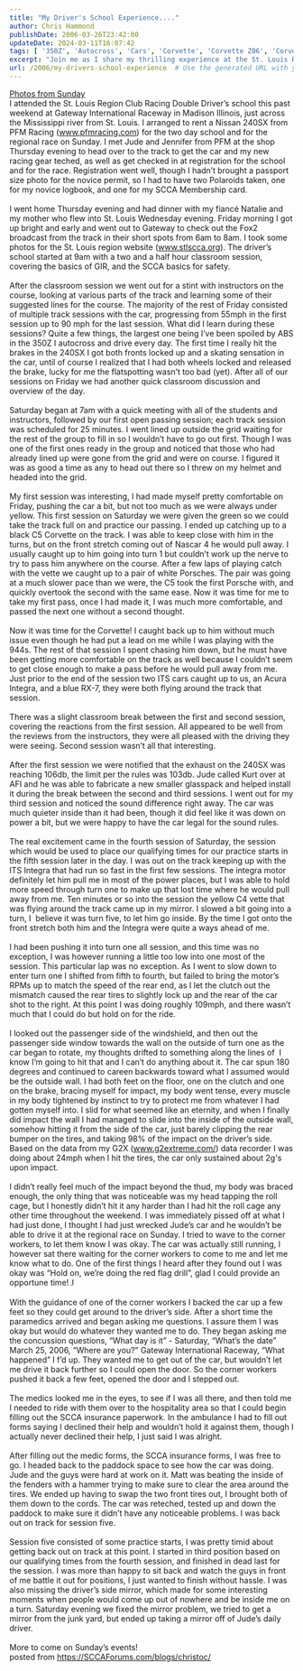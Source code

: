 ```yaml
---
title: "My Driver's School Experience...."
author: Chris Hammond
publishDate: 2006-03-26T23:42:00
updateDate: 2024-03-11T16:07:42
tags: [ '350Z', 'Autocross', 'Cars', 'Corvette', 'Corvette Z06', 'Corvettez06', 'CorvetteZ06org', 'Nissan', 'Project 350Z', 'Project350z', 'Project350zcom' ]
excerpt: "Join me as I share my thrilling experience at the St. Louis Region Club Racing Double Driver’s school at Gateway International Raceway. Full recap on the blog! #StLouisRegion #GatewayRaceway #RacingSchool"
url: /2006/my-drivers-school-experience  # Use the generated URL with year
---
```

<P class=MsoNormal style="MARGIN: 0in 0in 0pt"><A href="https://sccaforums.com/photos/christoc/category1043.aspx">Photos from Sunday</A><BR></P> <P class=MsoNormal style="MARGIN: 0in 0in 0pt">I attended the St. Louis Region Club Racing Double Driver’s school this past weekend at Gateway International Raceway in Madison Illinois, just across the Mississippi river from <?xml:namespace prefix = st1 ns = "urn:schemas-microsoft-com:office:smarttags" /><st1:City w:st="on"><st1:place w:st="on">St. Louis</st1:place></st1:City>. I arranged to rent a Nissan 240SX from PFM Racing (<A href="https://www.pfmracing.com/">www.pfmracing.com</A>) for the two day school and for the regional race on Sunday. I met Jude and Jennifer from PFM at the shop Thursday evening to head over to the track to get the car and my new racing gear teched, as well as get checked in at registration for the school and for the race. Registration went well, though I hadn’t brought a passport size photo for the novice permit, so I had to have two Polaroids taken, one for my novice logbook, and one for my SCCA Membership card.</P> <P class=MsoNormal style="MARGIN: 0in 0in 0pt"><?xml:namespace prefix = o ns = "urn:schemas-microsoft-com:office:office" /><o:p>&nbsp;</o:p></P> <P class=MsoNormal style="MARGIN: 0in 0in 0pt">I went home Thursday evening and had dinner with my fiancé Natalie and my mother who flew into <st1:City w:st="on"><st1:place w:st="on">St. Louis</st1:place></st1:City> Wednesday evening. Friday morning I got up bright and early and went out to Gateway to check out the Fox2 broadcast from the track in their short spots from 6am to 8am. I took some photos for the <st1:City w:st="on"><st1:place w:st="on">St. Louis</st1:place></st1:City> region website (<A href="https://www.stlscca.org/">www.stlscca.org</A>). The driver’s school started at 9am with a two and a half hour classroom session, covering the basics of GIR, and the SCCA basics for safety. </P> <P class=MsoNormal style="MARGIN: 0in 0in 0pt"><o:p>&nbsp;</o:p></P> <P class=MsoNormal style="MARGIN: 0in 0in 0pt">After the classroom session we went out for a stint with instructors on the course, looking at various parts of the track and learning some of their suggested lines for the course. The majority of the rest of Friday consisted of multiple track sessions with the car, progressing from 55mph in the first session up to 90 mph for the last session. What did I learn during these sessions? Quite a few things, the largest one being I’ve been spoiled by ABS in the 350Z I autocross and drive every day. The first time I really hit the brakes in the 240SX I got both fronts locked up and a skating sensation in the car, until of course I realized that I had both wheels locked and released the brake, lucky for me the flatspotting wasn’t too bad (yet). After all of our sessions on Friday we had another quick classroom discussion and overview of the day.</P> <P class=MsoNormal style="MARGIN: 0in 0in 0pt"><o:p>&nbsp;</o:p></P> <P class=MsoNormal style="MARGIN: 0in 0in 0pt">Saturday began at 7am with a quick meeting with all of the students and instructors, followed by our first open passing session; each track session was scheduled for 25 minutes. I went lined up outside the grid waiting for the rest of the group to fill in so I wouldn’t have to go out first. Though I was one of the first ones ready in the group and noticed that those who had already lined up were gone from the grid and were on course. I figured it was as good a time as any to head out there so I threw on my helmet and headed into the grid.</P> <P class=MsoNormal style="MARGIN: 0in 0in 0pt"><o:p>&nbsp;</o:p></P> <P class=MsoNormal style="MARGIN: 0in 0in 0pt">My first session was interesting, I had made myself pretty comfortable on Friday, pushing the car a bit, but not too much as we were always under yellow. This first session on Saturday we were given the green so we could take the track full on and practice our passing. I ended up catching up to a black C5 Corvette on the track. I was able to keep close with him in the turns, but on the front stretch coming out of Nascar 4 he would pull away. I usually caught up to him going into turn 1 but couldn’t work up the nerve to try to pass him anywhere on the course. After a few laps of playing catch with the vette we caught up to a pair of white Porsches. The pair was going at a much slower pace than we were, the C5 took the first Porsche with, and quickly overtook the second with the same ease. Now it was time for me to take my first pass, once I had made it, I was much more comfortable, and passed the next one without a second thought.</P> <P class=MsoNormal style="MARGIN: 0in 0in 0pt"><o:p>&nbsp;</o:p></P> <P class=MsoNormal style="MARGIN: 0in 0in 0pt">Now it was time for the Corvette! I caught back up to him without much issue even though he had put a lead on me while I was playing with the 944s. The rest of that session I spent chasing him down, but he must have been getting more comfortable on the track as well because I couldn’t seem to get close enough to make a pass before he would pull away from me. Just prior to the end of the session two ITS cars caught up to us, an Acura Integra, and a blue RX-7, they were both flying around the track that session.</P> <P class=MsoNormal style="MARGIN: 0in 0in 0pt"><o:p>&nbsp;</o:p></P> <P class=MsoNormal style="MARGIN: 0in 0in 0pt">There was a slight classroom break between the first and second session, covering the reactions from the first session. All appeared to be well from the reviews from the instructors, they were all pleased with the driving they were seeing. Second session wasn’t all that interesting. </P> <P class=MsoNormal style="MARGIN: 0in 0in 0pt"><o:p>&nbsp;</o:p></P> <P class=MsoNormal style="MARGIN: 0in 0in 0pt">After the first session we were notified that the exhaust on the 240SX was reaching 106db, the limit per the rules was 103db. Jude called Kurt over at AFI and he was able to fabricate a new smaller glasspack and helped install it during the break between the second and third sessions. I went out for my third session and noticed the sound difference right away. The car was much quieter inside than it had been, though it did feel like it was down on power a bit, but we were happy to have the car legal for the sound rules.</P> <P class=MsoNormal style="MARGIN: 0in 0in 0pt"><o:p>&nbsp;</o:p></P> <P class=MsoNormal style="MARGIN: 0in 0in 0pt">The real excitement came in the fourth session of Saturday, the session which would be used to place our qualifying times for our practice starts in the fifth session later in the day. I was out on the track keeping up with the ITS Integra that had run so fast in the first few sessions. The integra motor definitely let him pull me in most of the power places, but I was able to hold more speed through turn one to make up that lost time where he would pull away from me. Ten minutes or so into the session the yellow C4 vette that was flying around the track came up in my mirror. I slowed a bit going into a turn, I<SPAN style="mso-spacerun: yes">&nbsp; </SPAN>believe it was turn five, to let him go inside. By the time I got onto the front stretch both him and the Integra were quite a ways ahead of me.</P> <P class=MsoNormal style="MARGIN: 0in 0in 0pt"><o:p>&nbsp;</o:p></P> <P class=MsoNormal style="MARGIN: 0in 0in 0pt">I had been pushing it into turn one all session, and this time was no exception, I was however running a little too low into one most of the session. This particular lap was no exception. As I went to slow down to enter turn one I shifted from fifth to fourth, but failed to bring the motor’s RPMs up to match the speed of the rear end, as I let the clutch out the mismatch caused the rear tires to slightly lock up and the rear of the car shot to the right. At this point I was doing roughly 109mph, and there wasn’t much that I could do but hold on for the ride.</P> <P class=MsoNormal style="MARGIN: 0in 0in 0pt"><o:p>&nbsp;</o:p></P> <P class=MsoNormal style="MARGIN: 0in 0in 0pt">I looked out the passenger side of the windshield, and then out the passenger side window towards the wall on the outside of turn one as the car began to rotate, my thoughts drifted to something along the lines of<SPAN style="mso-spacerun: yes">&nbsp; </SPAN>I know I’m going to hit that and I can’t do anything about it. The car spun 180 degrees and continued to careen backwards toward what I assumed would be the outside wall. I had both feet on the floor, one on the clutch and one on the brake, bracing myself for impact, my body went tense, every muscle in my body tightened by instinct to try to protect me from whatever I had gotten myself into. I slid for what seemed like an eternity, and when I finally did impact the wall I had managed to slide into the inside of the outside wall, somehow hitting it from the side of the car, just barely clipping the rear bumper on the tires, and taking 98% of the impact on the driver’s side. Based on the data from my G2X (<A href="https://sccaforums.com/linkthru.aspx?url=http%3a%2f%2fwww.g2extreme.com%2f" target=CSExternal>www.g2extreme.com/</A>) data recorder I was doing about 24mph when I hit the tires, the car only sustained about 2g's upon impact.</P> <P class=MsoNormal style="MARGIN: 0in 0in 0pt"><o:p>&nbsp;</o:p></P> <P class=MsoNormal style="MARGIN: 0in 0in 0pt">I didn’t really feel much of the impact beyond the thud, my body was braced enough, the only thing that was noticeable was my head tapping the roll cage, but I honestly didn’t hit it any harder than I had hit the roll cage any other time throughout the weekend. I was immediately pissed off at what I had just done, I thought I had just wrecked Jude’s car and he wouldn’t be able to drive it at the regional race on Sunday. I tried to wave to the corner workers, to let them know I was okay. The car was actually still running, I however sat there waiting for the corner workers to come to me and let me know what to do. One of the first things I heard after they found out I was okay was “Hold on, we’re doing the red flag drill”, glad I could provide an opportune time! <SPAN style="FONT-FAMILY: Wingdings; mso-ascii-font-family: 'Times New Roman'; mso-hansi-font-family: 'Times New Roman'; mso-char-type: symbol; mso-symbol-font-family: Wingdings"><SPAN style="mso-char-type: symbol; mso-symbol-font-family: Wingdings">J</SPAN></SPAN> </P> <P class=MsoNormal style="MARGIN: 0in 0in 0pt"><o:p>&nbsp;</o:p></P> <P class=MsoNormal style="MARGIN: 0in 0in 0pt">With the guidance of one of the corner workers I backed the car up a few feet so they could get around to the driver’s side. After a short time the paramedics arrived and began asking me questions. I assure them I was okay but would do whatever they wanted me to do. They began asking me the concussion questions, “What day is it” - Saturday, “What’s the date” March 25, 2006, “Where are you?” Gateway International Raceway, “What happened” I f’d up. They wanted me to get out of the car, but wouldn’t let me drive it back further so I could open the door. So the corner workers pushed it back a few feet, opened the door and I stepped out.</P> <P class=MsoNormal style="MARGIN: 0in 0in 0pt"><o:p>&nbsp;</o:p></P> <P class=MsoNormal style="MARGIN: 0in 0in 0pt">The medics looked me in the eyes, to see if I was all there, and then told me I needed to ride with them over to the hospitality area so that I could begin filling out the SCCA insurance paperwork. In the ambulance I had to fill out forms saying I declined their help and wouldn’t hold it against them, though I actually never declined their help, I just said I was alright.</P> <P class=MsoNormal style="MARGIN: 0in 0in 0pt"><o:p>&nbsp;</o:p></P> <P class=MsoNormal style="MARGIN: 0in 0in 0pt">After filling out the medic forms, the SCCA insurance forms, I was free to go. I headed back to the paddock space to see how the car was doing. Jude and the guys were hard at work on it. Matt was beating the inside of the fenders with a hammer trying to make sure to clear the area around the tires. We ended up having to swap the two front tires out, I brought both of them down to the cords. The car was reteched, tested up and down the paddock to make sure it didn’t have any noticeable problems. I was back out on track for session five.</P> <P class=MsoNormal style="MARGIN: 0in 0in 0pt"><o:p>&nbsp;</o:p></P> <P class=MsoNormal style="MARGIN: 0in 0in 0pt">Session five consisted of some practice starts, I was pretty timid about getting back out on track at this point. I started in third position based on our qualifying times from the fourth session, and finished in dead last for the session. I was more than happy to sit back and watch the guys in front of me battle it out for positions, I just wanted to finish without hassle. I was also missing the driver’s side mirror, which made for some interesting moments when people would come up out of nowhere and be inside me on a turn. Saturday evening we fixed the mirror problem, we tried to get a mirror from the junk yard, but ended up taking a mirror off of Jude’s daily driver.</P> <P class=MsoNormal style="MARGIN: 0in 0in 0pt"><o:p>&nbsp;</o:p></P> <P class=MsoNormal style="MARGIN: 0in 0in 0pt">More to come on Sunday’s events!</P>posted from <A href="https://sccaforums.com/blogs/christoc/">https://SCCAForums.com/blogs/christoc/</A>


